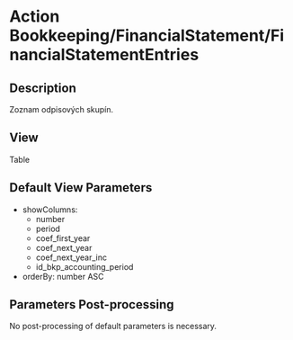 # Action Bookkeeping/FinancialStatement/FinancialStatementEntries

## Description

Zoznam odpisových skupín.

## View

Table

## Default View Parameters

* showColumns:
  * number
  * period
  * coef_first_year
  * coef_next_year
  * coef_next_year_inc
  * id_bkp_accounting_period
* orderBy: number ASC

## Parameters Post-processing

No post-processing of default parameters is necessary.

